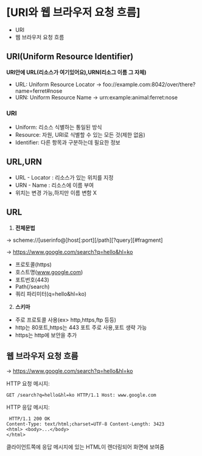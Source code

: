 # [URI와 웹 브라우저 요청 흐름]
* URI
* 웹 브라우저 요청 흐름

## URI(Uniform Resource Identifier)
**URI안에 URL(리소스가 여기있어요),URN(리소그 이름 그 자체)**

* URL: Uniform Resource Locator -> foo://example.com:8042/over/there?name=ferret#nose
* URN: Uniform Resource Name -> urn:example:animal:ferret:nose



### URI
* Uniform: 리소스 식별하는 통일된 방식
* Resource: 자원, URI로 식별할 수 있는 모든 것(제한 없음)
* Identifier: 다른 항목과 구분하는데 필요한 정보

## URL,URN
* URL - Locator : 리소스가 있는 위치를 지정
* URN - Name : 리소스에 이름 부여
* 위치는 변경 가능,하지만 이름 변함 X

## URL 
1. **전체문법**


-> scheme://[userinfo@]host[:port][/path][?query][#fragment]

-> https://www.google.com/search?q=hello&hl=ko

* 프로토콜(https)
* 호스트명(www.google.com)
* 포트번호(443)
* Path(/search)
* 쿼리 파리미터(q=hello&hl=ko)


2. **스키마**

* 주로 프로토콜 사용(ex> http,https,ftp 등등)
* http는 80포트,https는 443 포트 주로 사용,포트 생략 가능
* https는 http에 보안을 추가



## 웹 브라우저 요청 흐름

-> https://www.google.com/search?q=hello&hl=ko

HTTP 요청 메시지:

    GET /search?q=hello&hl=ko HTTP/1.1 Host: www.google.com


HTTP 응답 메시지:

     HTTP/1.1 200 OK
    Content-Type: text/html;charset=UTF-8 Content-Length: 3423
    <html> <body>...</body>
    </html>

클라이언트쪽에 응답 메시지에 있는 HTML이 렌더링되어 화면에 보여줌

    

  


  
